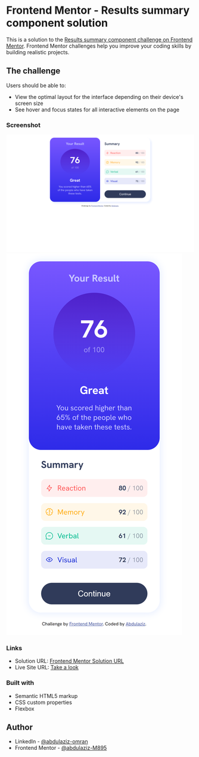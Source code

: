 # Frontend Mentor - Results summary component solution

This is a solution to the [Results summary component challenge on Frontend Mentor](https://www.frontendmentor.io/challenges/results-summary-component-CE_K6s0maV). Frontend Mentor challenges help you improve your coding skills by building realistic projects. 

## The challenge

Users should be able to:

- View the optimal layout for the interface depending on their device's screen size
- See hover and focus states for all interactive elements on the page

### Screenshot

![](./screenshot.png)
![](./screenshot-mobile.png)

### Links

- Solution URL: [Frontend Mentor Solution URL](https://your-solution-url.com)
- Live Site URL: [Take a look](https://your-live-site-url.com)

### Built with

- Semantic HTML5 markup
- CSS custom properties
- Flexbox

## Author

- LinkedIn - [@abdulaziz-omran](https://www.linkedin.com/in/abdulaziz-omran/)
- Frontend Mentor - [@abdulaziz-M895](https://www.frontendmentor.io/profile/abdulaziz-M895)